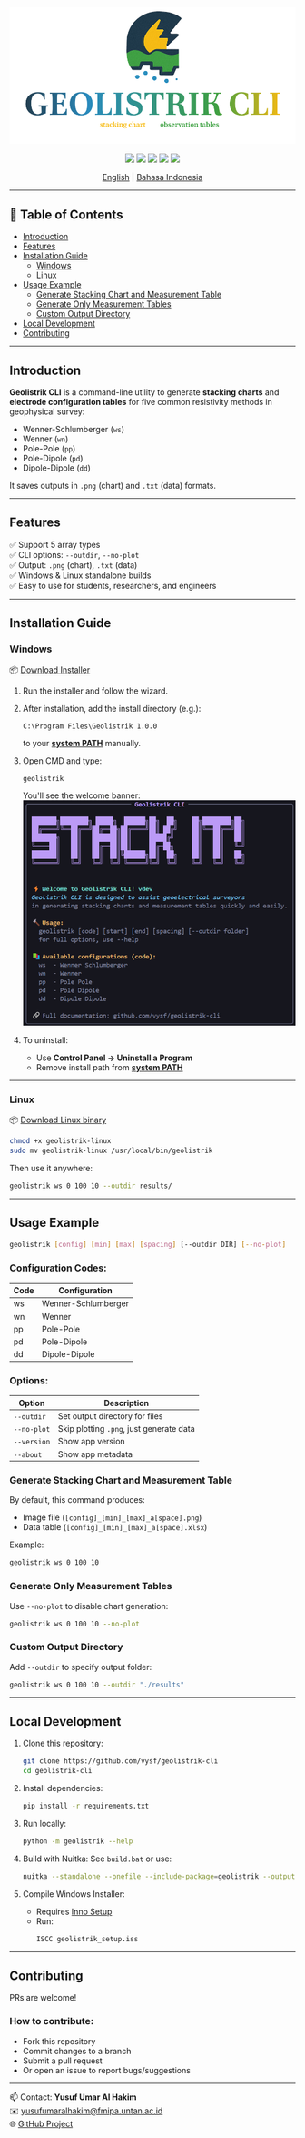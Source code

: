 <p align="center">
<img src="https://raw.githubusercontent.com/vysf/geolistrik-cli/refs/heads/master/assets/geolistrik-cli-logo.png">
</p>

<!-- <h1 align="center">Geolistrik CLI</h1> -->
<p align="center">
    <a href="https://github.com/vysf/geolistrik-cli/releases/latest" alt="Latest Release" style="text-decoration:none;">
        <img src="https://img.shields.io/github/v/release/vysf/geolistrik-cli" />
    </a>
    <a href="https://github.com/vysf/geolistrik-cli/issues" alt="Open Issues" style="text-decoration:none;">
        <img src="https://img.shields.io/github/issues/vysf/geolistrik-cli" />
    </a>
    <a href="https://github.com/vysf/geolistrik-cli/blob/master/LICENSE" alt="License" style="text-decoration:none;">
        <img src="https://img.shields.io/github/license/vysf/geolistrik-cli" />
    </a>
    <a href="https://github.com/vysf/geolistrik-cli?tab=readme-ov-file#contributing" alt="Contributions" style="text-decoration:none;">
        <img src="https://img.shields.io/badge/contributions-welcome-brightgreen" />
    </a>
    <a href="https://github.com/vysf/geolistrik-cli/commits" alt="Last Commit" style="text-decoration:none;">
        <img src="https://img.shields.io/github/last-commit/vysf/geolistrik-cli" />
    </a>
</p>


<p align="center">
<a href="https://github.com/vysf/geolistrik-cli/blob/master/README.md">English</a> |
<a href="https://github.com/vysf/geolistrik-cli/blob/master/docs/indonesian.md">Bahasa Indonesia</a>
</p>


---

## 📑 Table of Contents

- [Introduction](#introduction)
- [Features](#features)
- [Installation Guide](#installation-guide)
  - [Windows](#windows)
  - [Linux](#linux)
- [Usage Example](#usage-example)
   - [Generate Stacking Chart and Measurement Table](#generate-stacking-chart-and-measurement-table)
   - [Generate Only Measurement Tables](#generate-only-measurement-tables)
   - [Custom Output Directory](#custom-output-directory)
- [Local Development](#local-development)
- [Contributing](#contributing)

---

## Introduction

**Geolistrik CLI** is a command-line utility to generate **stacking charts** and **electrode configuration tables** for five common resistivity methods in geophysical survey:

- Wenner-Schlumberger (`ws`)
- Wenner (`wn`)
- Pole-Pole (`pp`)
- Pole-Dipole (`pd`)
- Dipole-Dipole (`dd`)

It saves outputs in `.png` (chart) and `.txt` (data) formats.

---

## Features

✅ Support 5 array types  
✅ CLI options: `--outdir`, `--no-plot`  
✅ Output: `.png` (chart), `.txt` (data)  
✅ Windows & Linux standalone builds  
✅ Easy to use for students, researchers, and engineers

---

## Installation Guide

### Windows

📦 [Download Installer](https://github.com/vysf/geolistrik-cli/releases)

1. Run the installer and follow the wizard.
2. After installation, add the install directory (e.g.):
   ```
   C:\Program Files\Geolistrik 1.0.0   
   ```
   to your [**system PATH**](https://www.bodhost.com/kb/how-to-add-to-the-path-on-windows-10-and-windows-11/) manually.
3. Open CMD and type:
   ```cmd
   geolistrik
   ```
   You'll see the welcome banner:
   ![welcome](docs/welcome-message.png)

4. To uninstall:
   - Use **Control Panel → Uninstall a Program**
   - Remove install path from [**system PATH**](https://www.bodhost.com/kb/how-to-add-to-the-path-on-windows-10-and-windows-11/)

---

### Linux

📦 [Download Linux binary](https://github.com/vysf/geolistrik-cli/releases)

```bash
chmod +x geolistrik-linux
sudo mv geolistrik-linux /usr/local/bin/geolistrik
```

Then use it anywhere:
```bash
geolistrik ws 0 100 10 --outdir results/
```

---

## Usage Example

```bash
geolistrik [config] [min] [max] [spacing] [--outdir DIR] [--no-plot]
```

### Configuration Codes:

| Code | Configuration        |
|------|----------------------|
| ws   | Wenner-Schlumberger |
| wn   | Wenner              |
| pp   | Pole-Pole           |
| pd   | Pole-Dipole         |
| dd   | Dipole-Dipole       |

### Options:

| Option       | Description                                |
|--------------|--------------------------------------------|
| `--outdir`   | Set output directory for files             |
| `--no-plot`  | Skip plotting `.png`, just generate data   |
| `--version`  | Show app version                           |
| `--about`    | Show app metadata                          |

### Generate Stacking Chart and Measurement Table
By default, this command produces:
- Image file (`[config]_[min]_[max]_a[space].png`)
- Data table (`[config]_[min]_[max]_a[space].xlsx`)

Example:

```bash
geolistrik ws 0 100 10
```

### Generate Only Measurement Tables
Use `--no-plot` to disable chart generation:

```bash
geolistrik ws 0 100 10 --no-plot
```

### Custom Output Directory
Add `--outdir` to specify output folder:

```bash
geolistrik ws 0 100 10 --outdir "./results"
```

---

## Local Development

1. Clone this repository:
   ```bash
   git clone https://github.com/vysf/geolistrik-cli
   cd geolistrik-cli
   ```

2. Install dependencies:
   ```bash
   pip install -r requirements.txt
   ```

3. Run locally:
   ```bash
   python -m geolistrik --help
   ```

4. Build with Nuitka:
   See `build.bat` or use:

   ```bash
   nuitka --standalone --onefile --include-package=geolistrik --output-dir=build geolistrik/__main__.py
   ```

5. Compile Windows Installer:
   - Requires [Inno Setup](https://jrsoftware.org/isinfo.php)
   - Run:
     ```bash
     ISCC geolistrik_setup.iss
     ```

---

## Contributing

PRs are welcome!

### How to contribute:
- Fork this repository
- Commit changes to a branch
- Submit a pull request
- Or open an issue to report bugs/suggestions

---

📫 Contact: **Yusuf Umar Al Hakim**  
✉️ yusufumaralhakim@fmipa.untan.ac.id   
🌐 [GitHub Project](https://github.com/vysf/geolistrik-cli)
